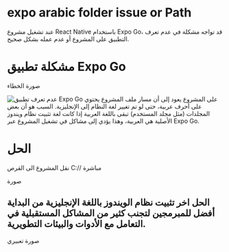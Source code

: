 # expo arabic folder issue or Path
عند تشغيل مشروع React Native باستخدام Expo Go، قد تواجه مشكلة في عدم تعرف التطبيق على المشروع أو عدم عمله بشكل صحيح.

# مشكلة تطبيق Expo Go 
صورة الخطاء 

 
 ![عدم تعرف تطبيق Expo Go على المشروع يعود إلى أن مسار ملف المشروع يحتوي على أحرف عربية، حتى لو تم تغيير لغة النظام إلى الإنجليزية. السبب هو أن بعض المجلدات (مثل مجلد المستخدم) تبقى باللغة العربية إذا كانت لغة تثبيت نظام ويندوز الأصلية هي العربية، وهذا يؤدي إلى مشاكل في تشغيل المشروع عبر Expo Go.](https://img.shields.io/badge/status-active-brightgreen)


 # الحل 
 
  نقل المشروع الى القرص C:// مباشرة 
 
 صورة 
 ## الحل اخر تثبيت نظام الويندوز باللغة الإنجليزية من البداية أفضل للمبرمجين لتجنب كثير من المشاكل المستقبلية في التعامل مع الأدوات والبيئات التطويرية. 
 صورة تعبيري 
